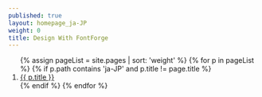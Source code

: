 ```yaml
---
published: true
layout: homepage_ja-JP
weight: 0
title: Design With FontForge
---
```


<!--
<div style="background: white; width: 100%; text-align:center; padding:1em">
<img src="../en-US/images/2013-02-18_love.png" width="400px" alt="Praise on Twitter">
</div>
-->

<ol class="rectangle-list">
  {% assign pageList = site.pages | sort: 'weight' %}
  {% for p in pageList %}
    {% if p.path contains 'ja-JP' and p.title != page.title %}
      <li>
        <a {% if p.url == page.url %}class="active"{% endif %} href="{{ p.url }}">
          {{ p.title }}
        </a>
      </li>
    {% endif %}
  {% endfor %}
</ol>
